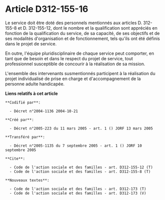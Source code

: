 # Article D312-155-16

Le service doit être doté des personnels mentionnés aux articles D. 312-155-8 et D. 312-155-12, dont le nombre et la
qualification sont appréciés en fonction de la qualification du service, de sa capacité, de ses objectifs et de ses modalités
d'organisation et de fonctionnement, tels qu'ils ont été définis dans le projet de service.

En outre, l'équipe pluridisciplinaire de chaque service peut comporter, en tant que de besoin et dans le respect du projet de
service, tout professionnel susceptible de concourir à la réalisation de sa mission.

L'ensemble des intervenants susmentionnés participent à la réalisation du projet individualisé de prise en charge et
d'accompagnement de la personne adulte handicapée.

**Liens relatifs à cet article**

	**Codifié par**:

	  - Décret n°2004-1136 2004-10-21

	**Créé par**:

	  - Décret n°2005-223 du 11 mars 2005 - art. 1 () JORF 13 mars 2005

	**Transféré par**:

	  - Décret n°2005-1135 du 7 septembre 2005 - art. 1 () JORF 10 septembre 2005

	**Cite**:

	  - Code de l'action sociale et des familles - art. D312-155-12 (T)
	  - Code de l'action sociale et des familles - art. D312-155-8 (T)

	**Nouveaux textes**:

	  - Code de l'action sociale et des familles - art. D312-173 (T)
	  - Code de l'action sociale et des familles - art. D312-173 (V)
